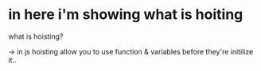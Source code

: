 # in here i'm showing what is hoiting

what is hoisting?

-> in js hoisting allow you to use function & variables before they're initilize it..
